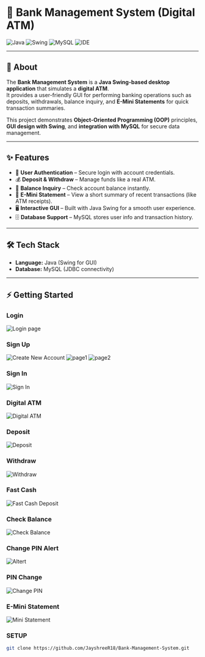 # 🏦 Bank Management System (Digital ATM)

![Java](https://img.shields.io/badge/Java-ED8B00?style=for-the-badge&logo=java&logoColor=white)
![Swing](https://img.shields.io/badge/Java_Swing-007396?style=for-the-badge&logo=java&logoColor=white)
![MySQL](https://img.shields.io/badge/MySQL-005C84?style=for-the-badge&logo=mysql&logoColor=white)
![IDE](https://img.shields.io/badge/IDE-IntelliJ_IDEA-black?style=for-the-badge&logo=intellij-idea&logoColor=white)

---

## 📌 About
The **Bank Management System** is a **Java Swing-based desktop application** that simulates a **digital ATM**.  
It provides a user-friendly GUI for performing banking operations such as deposits, withdrawals, balance inquiry, and **E-Mini Statements** for quick transaction summaries.

This project demonstrates **Object-Oriented Programming (OOP)** principles, **GUI design with Swing**, and **integration with MySQL** for secure data management.

---

## ✨ Features
- 🔑 **User Authentication** – Secure login with account credentials.  
- 💰 **Deposit & Withdraw** – Manage funds like a real ATM.  
- 👀 **Balance Inquiry** – Check account balance instantly.  
- 📜 **E-Mini Statement** – View a short summary of recent transactions (like ATM receipts).  
- 🖥️ **Interactive GUI** – Built with Java Swing for a smooth user experience.  
- 🗄️ **Database Support** – MySQL stores user info and transaction history.  

---

## 🛠️ Tech Stack
- **Language:** Java (Swing for GUI)
- **Database:** MySQL (JDBC connectivity)

---

## ⚡ Getting Started

### Login 
![Login page](src/images/Loginpage.png)

### Sign Up
![Create New Account](src/images/Signup1-createAcc.png)
![page1](src/images/Signup2.png)
![page2](src/images/Signup3.png)

### Sign In
![Sign In](src/images/Signin.png)

### Digital ATM
![Digital ATM](src/images/Digital%20Atm.png)

### Deposit
![Deposit](src/images/Deposit.png)

### Withdraw
![Withdraw](src/images/Withdraw.png)

### Fast Cash
![Fast Cash Deposit](src/images/Fast%20Cash.png)

### Check Balance
![Check Balance](src/images/Check%20Balance.png)

### Change PIN Alert
![Altert](src/images/PIN%20Change%20Alert.png)
### PIN Change
![Change PIN](src/images/PIN%20Change.png)

### E-Mini Statement
![Mini Statement](src/images/E-Mini%20Statement.png)

### SETUP
```bash
git clone https://github.com/JayshreeR18/Bank-Management-System.git
